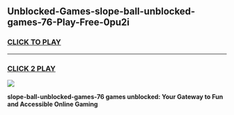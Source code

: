 
## Unblocked-Games-slope-ball-unblocked-games-76-Play-Free-0pu2i
<h3>
<a href="https://premium76.site?title=slope-ball-unblocked-games-76&ref=23A">CLICK TO PLAY</a></h3>
<hr>

<h3>
<a href="https://premium76.site?title=slope-ball-unblocked-games-76&ref=23A">CLICK 2 PLAY</a>
  
</h3>

<a href="https://premium76.site?title=slope-ball-unblocked-games-76&ref=23A"><img src="https://clearcache.store/games.png"></a>


**slope-ball-unblocked-games-76 games unblocked: Your Gateway to Fun and Accessible Online Gaming**
